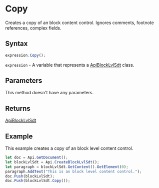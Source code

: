 # Copy

Creates a copy of an block content control. Ignores comments, footnote references, complex fields.

## Syntax

```javascript
expression.Copy();
```

`expression` - A variable that represents a [ApiBlockLvlSdt](../ApiBlockLvlSdt.md) class.

## Parameters

This method doesn't have any parameters.

## Returns

[ApiBlockLvlSdt](../../ApiBlockLvlSdt/ApiBlockLvlSdt.md)

## Example

This example creates a copy of an block level content control.

```javascript
let doc = Api.GetDocument();
let blockLvlSdt = Api.CreateBlockLvlSdt();
let paragraph = blockLvlSdt.GetContent().GetElement(0);
paragraph.AddText("This is an block level content control.");
doc.Push(blockLvlSdt);
doc.Push(blockLvlSdt.Copy());
```
